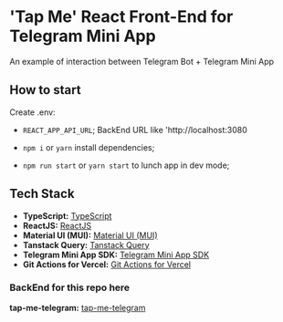 # 'Tap Me' React Front-End for Telegram Mini App

An example of interaction between Telegram Bot + Telegram Mini App

## How to start

Create .env:

- `REACT_APP_API_URL`; BackEnd URL like 'http://localhost:3080

- `npm i` or `yarn` install dependencies;
- `npm run start` or `yarn start` to lunch app in dev mode;

## Tech Stack

- **TypeScript:** [TypeScript](https://www.typescriptlang.org/)
- **ReactJS:** [ReactJS](https://react.dev/)
- **Material UI (MUI):** [Material UI (MUI)](https://mui.com/material-ui/)
- **Tanstack Query:** [Tanstack Query](https://tanstack.com/query/latest)
- **Telegram Mini App SDK:** [Telegram Mini App SDK](https://core.telegram.org/bots/webapps#initializing-mini-apps)
- **Git Actions for Vercel:** [Git Actions for Vercel](https://github.com/features/actions)

### BackEnd for this repo here

**tap-me-telegram:** [tap-me-telegram](https://github.com/Yurii77777/tap-me-telegram)
